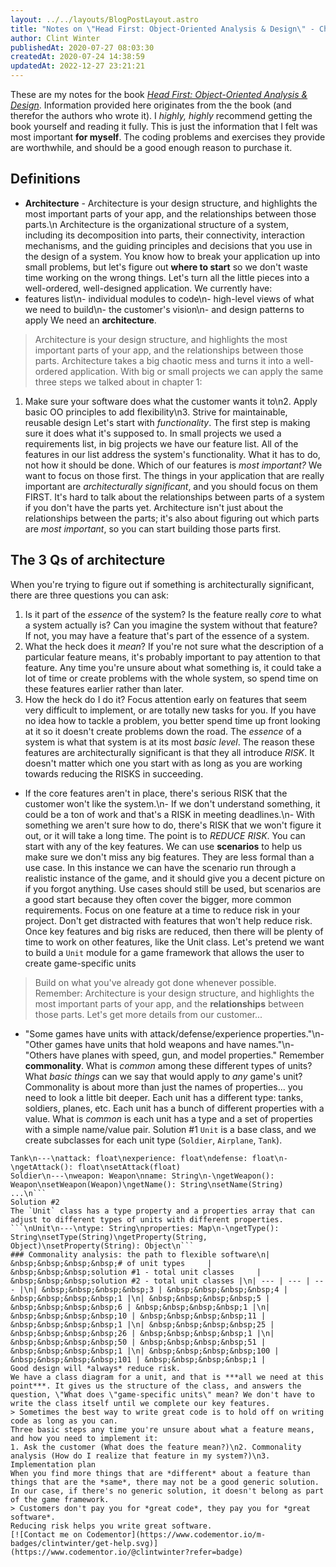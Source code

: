 ```yaml
---
layout: ../../layouts/BlogPostLayout.astro
title: "Notes on \"Head First: Object-Oriented Analysis & Design\" - Chapter 7 - Architecture"
author: Clint Winter
publishedAt: 2020-07-27 08:03:30
createdAt: 2020-07-24 14:38:59
updatedAt: 2022-12-27 23:21:21
---
```


These are my notes for the book [*Head First: Object-Oriented Analysis & Design*](https://amzn.to/2P0hpIJ). Information provided here originates from the the book (and therefor the authors who wrote it). I *highly, highly* recommend getting the book yourself and reading it fully. This is just the information that I felt was most important **for myself**. The coding problems and exercises they provide are worthwhile, and should be a good enough reason to purchase it.
## Definitions
- **Architecture** - Architecture is your design structure, and highlights the most important parts of your app, and the relationships between those parts.\n    Architecture is the organizational structure of a system, including its decomposition into parts, their connectivity, interaction mechanisms, and the guiding principles and decisions that you use in the design of a system.
You know how to break your application up into small problems, but let's figure out **where to start** so we don't waste time working on the wrong things. Let's turn all the little pieces into a well-ordered, well-designed application.
We currently have:
- features list\n- individual modules to code\n- high-level views of what we need to build\n- the customer's vision\n- and design patterns to apply
We need an **architecture**.
> Architecture is your design structure, and highlights the most important parts of your app, and the relationships between those parts.
Architecture takes a big chaotic mess and turns it into a well-ordered application.
With big or small projects we can apply the same three steps we talked about in chapter 1:
1. Make sure your software does what the customer wants it to\n2. Apply basic OO principles to add flexibility\n3. Strive for maintainable, reusable design
Let's start with *functionality*. The first step is making sure it does what it's supposed to. In small projects we used a requirements list, in big projects we have our feature list. All of the features in our list address the system's functionality. What it has to do, not how it should be done.
Which of our features is *most important?* We want to focus on those first.
The things in your application that are really important are *architecturally significant*, and you should focus on them FIRST.
It's hard to talk about the relationships between parts of a system if you don't have the parts yet. Architecture isn't just about the relationships between the parts; it's also about figuring out which parts are *most important*, so you can start building those parts first.
## The 3 Qs of architecture
When you're trying to figure out if something is architecturally significant, there are three questions you can ask:
1. Is it part of the *essence* of the system?
    Is the feature really *core* to what a system actually is? Can you imagine the system without that feature? If not, you may have a feature that's part of the essence of a system.
2. What the heck does it *mean*?
    If you're not sure what the description of a particular feature means, it's probably important to pay attention to that feature. Any time you're unsure about what something is, it could take a lot of time or create problems with the whole system, so spend time on these features earlier rather than later.
3. How the heck do I do it?
    Focus attention early on features that seem very difficult to implement, or are totally new tasks for you. If you have no idea how to tackle a problem, you better spend time up front looking at it so it doesn't create problems down the road.
The *essence* of a system is what that system is at its most *basic level*.
The reason these features are architecturally significant is that they all introduce *RISK*. It doesn't matter which one you start with as long as you are working towards reducing the RISKS in succeeding.
- If the core features aren't in place, there's serious RISK that the customer won't like the system.\n- If we don't understand something, it could be a ton of work and that's a RISK in meeting deadlines.\n- With something we aren't sure how to do, there's RISK that we won't figure it out, or it will take a long time.
The point is to *REDUCE RISK*. You can start with any of the key features.
We can use **scenarios** to help us make sure we don't miss any big features. They are less formal than a use case.
In this instance we can have the scenario run through a realistic instance of the game, and it should give you a decent picture on if you forgot anything.
Use cases should still be used, but scenarios are a good start because they often cover the bigger, more common requirements.
Focus on one feature at a time to reduce risk in your project.
Don't get distracted with features that won't help reduce risk.
Once key features and big risks are reduced, then there will be plenty of time to work on other features, like the Unit class.
Let's pretend we want to build a `Unit` module for a game framework that allows the user to create game-specific units
> Build on what you've already got done whenever possible.
Remember: Architecture is your design structure, and highlights the most important parts of your app, and the **relationships** between those parts.
Let's get more details from our customer...
- \"Some games have units with attack/defense/experience properties.\"\n- \"Other games have units that hold weapons and have names.\"\n- \"Others have planes with speed, gun, and model properties.\"
Remember **commonality**. What is *common* among these different types of units? What *basic things* can we say that would apply to *any* game's unit?
Commonality is about more than just the names of properties... you need to look a little bit deeper.
Each unit has a different type: tanks, soldiers, planes, etc.
Each unit has a bunch of different properties with a value.
What is *common* is each unit has a type and a set of properties with a simple name/value pair.
Solution #1
`Unit` is a base class, and we create subclasses for each unit type (`Soldier`, `Airplane`, `Tank`).
```\nUnit\n---\n<empty>
Tank\n---\nattack: float\nexperience: float\ndefense: float\n-\ngetAttack(): float\nsetAttack(float)
Soldier\n---\nweapon: Weapon\nname: String\n-\ngetWeapon(): Weapon\nsetWeapon(Weapon)\ngetName(): String\nsetName(String)
...\n```
Solution #2
The `Unit` class has a type property and a properties array that can adjust to different types of units with different properties.
```\nUnit\n---\ntype: String\nproperties: Map\n-\ngetType(): String\nsetType(String)\ngetProperty(String, Object)\nsetProperty(String): Object\n```
### Commonality analysis: the path to flexible software\n| &nbsp;&nbsp;&nbsp;&nbsp;# of unit types     | &nbsp;&nbsp;&nbsp;solution #1 - total unit classes     | &nbsp;&nbsp;&nbsp;solution #2 - total unit classes |\n| --- | --- | --- |\n| &nbsp;&nbsp;&nbsp;&nbsp;3 | &nbsp;&nbsp;&nbsp;&nbsp;4 | &nbsp;&nbsp;&nbsp;&nbsp;1 |\n| &nbsp;&nbsp;&nbsp;&nbsp;5 | &nbsp;&nbsp;&nbsp;&nbsp;6 | &nbsp;&nbsp;&nbsp;&nbsp;1 |\n| &nbsp;&nbsp;&nbsp;&nbsp;10 | &nbsp;&nbsp;&nbsp;&nbsp;11 | &nbsp;&nbsp;&nbsp;&nbsp;1 |\n| &nbsp;&nbsp;&nbsp;&nbsp;25 | &nbsp;&nbsp;&nbsp;&nbsp;26 | &nbsp;&nbsp;&nbsp;&nbsp;1 |\n| &nbsp;&nbsp;&nbsp;&nbsp;50 | &nbsp;&nbsp;&nbsp;&nbsp;51 | &nbsp;&nbsp;&nbsp;&nbsp;1 |\n| &nbsp;&nbsp;&nbsp;&nbsp;100 | &nbsp;&nbsp;&nbsp;&nbsp;101 | &nbsp;&nbsp;&nbsp;&nbsp;1 |
Good design will *always* reduce risk.
We have a class diagram for a unit, and that is ***all we need at this point***. It gives us the structure of the class, and answers the question, \"What does \"game-specific units\" mean? We don't have to write the class itself until we complete our key features.
> Sometimes the best way to write great code is to hold off on writing code as long as you can.
Three basic steps any time you're unsure about what a feature means, and how you need to implement it:
1. Ask the customer (What does the feature mean?)\n2. Commonality analysis (How do I realize that feature in my system?)\n3. Implementation plan
When you find more things that are *different* about a feature than things that are the *same*, there may not be a good generic solution. In our case, if there's no generic solution, it doesn't belong as part of the game framework.
> Customers don't pay you for *great code*, they pay you for *great software*.
Reducing risk helps you write great software.
[![Contact me on Codementor](https://www.codementor.io/m-badges/clintwinter/get-help.svg)](https://www.codementor.io/@clintwinter?refer=badge)

